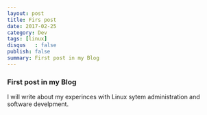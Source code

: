 ```yaml
---
layout: post
title: Firs post
date: 2017-02-25
category: Dev
tags: [linux]
disqus   : false
publish: false
summary: First post in my Blog
---
```


### First post in my Blog
I will write about my experinces with Linux sytem administration and software develpment.
